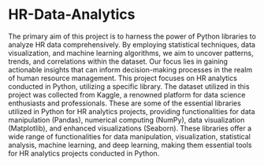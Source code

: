 # HR-Data-Analytics
The primary aim of this project is to harness the power of Python libraries to analyze HR data comprehensively.
By employing statistical techniques, data visualization, and machine learning algorithms, we aim to uncover patterns, trends, and correlations within the dataset.
Our focus lies in gaining actionable insights that can inform decision-making processes in the realm of human resource management.
This project focuses on HR analytics conducted in Python, utilizing a specific library. The dataset utilized in this project was collected from Kaggle, a renowned platform for data science enthusiasts and professionals.
These are some of the essential libraries utilized in Python for HR analytics projects, providing functionalities for data manipulation (Pandas), numerical computing (NumPy), data visualization (Matplotlib), and enhanced visualizations (Seaborn).
These libraries offer a wide range of functionalities for data manipulation, visualization, statistical analysis, machine learning, and deep learning, making them essential tools for HR analytics projects conducted in Python.
